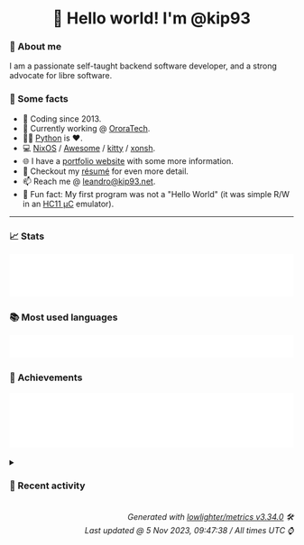 <!-- README template, populated using this action:
     https://github.com/kip93/kip93/blob/main/.github/workflows/readme.yml. -->

<h1 align="center">👋 Hello world! I'm @kip93</h1> <!-- LOGIN => username -->

### 👤 About me

I am a passionate self-taught backend software developer, and a strong advocate for libre software.


### 💬 Some facts

* 📅 Coding since 2013.
* 💼 Currently working @ [OroraTech](https://ororatech.com/).
* 👨‍💻 [Python](https://github.com/search?q=user%3Akip93&l=python) is ❤️. <!-- LOGIN => username -->
* 💻 [NixOS](https://github.com/NixOS/) /
     [Awesome](https://github.com/awesomeWM/) /
     [kitty](https://github.com/kovidgoyal/kitty/) /
     [xonsh](https://github.com/xonsh/).
* 🌐 I have a [portfolio website](https://kip93.net/) with some more information.
* 📝 Checkout my [résumé](https://kip93.net/resume/) for even more detail.
* 📫 Reach me @ [leandro@kip93.net](mailto:leandro@kip93.net).
* 🎲 Fun fact: My first program was not a "Hello World" (it was simple R/W in an [HC11 µC](https://en.wikipedia.org/wiki/68HC11) emulator).


-----------------------------------------------------------------------------------------------------------------------


### 📈 Stats

![](./stats.svg)


### 📚 Most used languages <!-- by percentage, in decreasing order -->

![](./languages.svg)


### 🏅 Achievements

![](./achievements.svg)


<details> <!-- Last activity -->
<!-- Almost verbatim copy of https://github.com/lowlighter/metrics/blob/latest/source/templates/markdown/partials/activity.ejs, but restructured to be foldable. -->
<summary><h3>📰 Recent activity</h3></summary>

* 🍽️ Forked [flakestry/flakestry-publish](https://github.com/flakestry/flakestry-publish) to [kip93/flakestry-publish](https://github.com/kip93/flakestry-publish)
  * *On 4 Nov 2023, 14:11:36*
* 🍽️ Forked [flakestry/flakestry.dev](https://github.com/flakestry/flakestry.dev) to [kip93/flakestry.dev](https://github.com/kip93/flakestry.dev)
  * *On 4 Nov 2023, 14:04:43*
* 💬 Commented on [#11 logo](https://github.com/flakestry/flakestry.dev/issues/11) from [flakestry/flakestry.dev](https://github.com/flakestry/flakestry.dev)
  * *On 3 Nov 2023, 11:07:08*
* 💬 Commented on [#26 Rolling release support](https://github.com/flakestry/flakestry.dev/issues/26) from [flakestry/flakestry.dev](https://github.com/flakestry/flakestry.dev)
  * *On 3 Nov 2023, 11:03:00*
</details>


<h6 align="right"><em>
    Generated with <a href="https://github.com/lowlighter/metrics/tree/latest/">lowlighter/metrics v3.34.0</a> 🛠️<br> <!-- VERSION => MAJOR.minor.patch -->
    Last updated @ 5 Nov 2023, 09:47:38 / All times UTC ⌚ <!-- meta.generated => DD/MM/YYYY, hh:mm -->
</em></h6>
